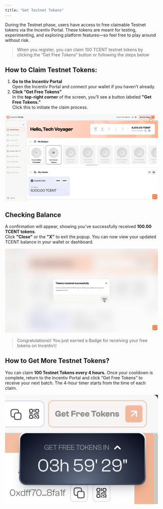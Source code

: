 ```yaml
---
title: "Get Testnet Tokens"
---
```


During the Testnet phase, users have access to free claimable Testnet tokens via the Incentiv Portal. These tokens are meant for testing, experimenting, and exploring platform features—so feel free to play around without risk.

> <Warning> When you register, you can claim 100 TCENT testnet tokens by clicking the “Get Free Tokens“ button or following the steps below </Warning>

## How to Claim Testnet Tokens:

1. **Go to the Incentiv Portal**\
   Open the Incentiv Portal and connect your wallet if you haven't already.
2. **Click “Get Free Tokens”**\
   In the **top-right corner** of the screen, you’ll see a button labeled **"Get Free Tokens."**\
   Click this to initiate the claim process.

![Get Testnet Tokens](/docs/images/GetTestnetTokens1.png)

## Checking Balance

A confirmation will appear, showing you’ve successfully received **100.00 TCENT tokens**.\
Click **"Close"** or the **"X"** to exit the popup. You can now view your updated TCENT balance in your wallet or dashboard.

![Get Testnet Tokens](/docs/images/GetTestnetTokens2.png)

> <Tip>
>    Congratulations\! You just earned a Badge for receiving your free tokens on Incentiv\! 
> </Tip>

## How to Get More Testnet Tokens?

You can claim **100 Testnet Tokens every 4 hours.** Once your cooldown is complete, return to the Incentiv Portal and click “Get Free Tokens” to receive your next batch. The 4-hour timer starts from the time of each claim.

![Get Testnet Tokens](/docs/images/GetTestnetTokens3.png)